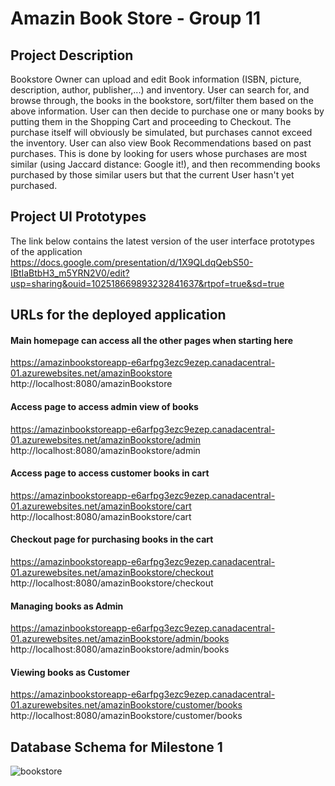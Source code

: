 # Amazin Book Store - Group 11

## Project Description
Bookstore Owner can upload and edit Book information (ISBN, picture, description, author, publisher,...) and inventory. User can search for, and browse through, the books in the bookstore, sort/filter them based on the above information. User can then decide to purchase one or many books by putting them in the Shopping Cart and proceeding to Checkout. The purchase itself will obviously be simulated, but purchases cannot exceed the inventory. User can also view Book Recommendations based on past purchases. This is done by looking for users whose purchases are most similar (using Jaccard distance: Google it!), and then recommending books purchased by those similar users but that the current User hasn't yet purchased.

## Project UI Prototypes
The link below contains the latest version of the user interface prototypes of the application
https://docs.google.com/presentation/d/1X9QLdqQebS50-IBtIaBtbH3_m5YRN2V0/edit?usp=sharing&ouid=102518669893232841637&rtpof=true&sd=true

## URLs for the deployed application
#### Main homepage can access all the other pages when starting here
https://amazinbookstoreapp-e6arfpg3ezc9ezep.canadacentral-01.azurewebsites.net/amazinBookstore
http://localhost:8080/amazinBookstore
#### Access page to access admin view of books
https://amazinbookstoreapp-e6arfpg3ezc9ezep.canadacentral-01.azurewebsites.net/amazinBookstore/admin
http://localhost:8080/amazinBookstore/admin
#### Access page to access customer books in cart
https://amazinbookstoreapp-e6arfpg3ezc9ezep.canadacentral-01.azurewebsites.net/amazinBookstore/cart
http://localhost:8080/amazinBookstore/cart
#### Checkout page for purchasing books in the cart
https://amazinbookstoreapp-e6arfpg3ezc9ezep.canadacentral-01.azurewebsites.net/amazinBookstore/checkout
http://localhost:8080/amazinBookstore/checkout
#### Managing books as Admin
https://amazinbookstoreapp-e6arfpg3ezc9ezep.canadacentral-01.azurewebsites.net/amazinBookstore/admin/books
http://localhost:8080/amazinBookstore/admin/books
#### Viewing books as Customer
https://amazinbookstoreapp-e6arfpg3ezc9ezep.canadacentral-01.azurewebsites.net/amazinBookstore/customer/books
http://localhost:8080/amazinBookstore/customer/books

## Database Schema for Milestone 1
![bookstore](https://github.com/user-attachments/assets/17560f8e-7ed9-4cb4-a62c-1d6a1d1f6d4b)
